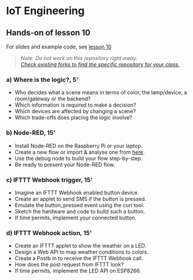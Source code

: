 # IoT Engineering
## Hands-on of lesson 10
For slides and example code, see [lesson 10](../../../fhnw-iot/blob/master/10/README.md)

> *Note: Do not work on this repository right away.*<br/>
> *[Check existing forks to find the specific repository for your class.](../../network/members)*

### a) Where is the logic?, 5'
* Who decides what a scene means in terms of color, the lamp/device, a room/gateway or the backend?
* Which information is required to make a decision?
* Which devices are affected by changing a scene?
* Which trade-offs does placing the logic involve?

### b) Node-RED, 15'
* Install Node-RED on the Raspberry Pi or your laptop.
* Create a new flow or import & analyse one from [here](https://flows.nodered.org/?type=flow&num_pages=1).
* Use the debug node to build your flow step-by-step.
* Be ready to present your Node-RED flow.

### c) IFTTT Webhook trigger, 15'
* Imagine an IFTTT Webhook enabled button device.
* Create an applet to send SMS if the button is pressed.
* Emulate the button_pressed event using the curl tool.
* Sketch the hardware and code to build such a button.
* If time permits, implement your connected button.

### d) IFTTT Webhook action, 15'
* Create an IFTTT applet to show the weather on a LED.
* Design a Web API to map weather conditions to colors.
* Create a Postb.in to receive the IFTTT Webhook call.
* How does the post request from IFTTT look?
* If time permits, implement the LED API on ESP8266.
